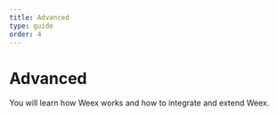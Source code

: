 ```yaml
---
title: Advanced
type: guide
order: 4
---
```


# Advanced

You will learn how Weex works and how to integrate and extend Weex.